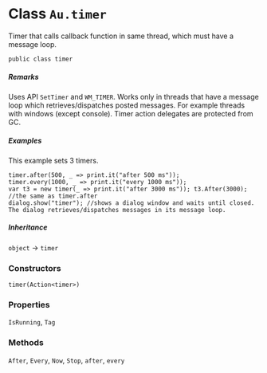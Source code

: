 # Class `Au.timer`

Timer that calls callback function in same thread, which must have a message loop.

```
public class timer
```

##### Remarks

Uses API `SetTimer` and `WM_TIMER`. Works only in threads that have a message loop which retrieves/dispatches posted messages. For example threads with windows (except console). Timer action delegates are protected from GC.

##### Examples

This example sets 3 timers.

```
timer.after(500, _ => print.it("after 500 ms"));
timer.every(1000, _ => print.it("every 1000 ms"));
var t3 = new timer(_ => print.it("after 3000 ms")); t3.After(3000); //the same as timer.after
dialog.show("timer"); //shows a dialog window and waits until closed. The dialog retrieves/dispatches messages in its message loop.
```

##### Inheritance

`object` → `timer`

### Constructors

`timer(Action<timer>)`

### Properties

`IsRunning`, `Tag`

### Methods

`After`, `Every`, `Now`, `Stop`, `after`, `every`
